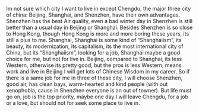 Im not sure which city I want to live in except Chengdu, the major three city of china: Beijing, Shanghai, and Shenzhen, have their own advantages. Shenzhen has the best Air quality, even a bad  winter day in Shenzhen is still better than a usual day in Beijing or Shanghai. Besides  Shenzhen is so close to Hong Kong, though  Hong Kong is more and more boring these years, its still a plus to me.
Shanghai, Shanghai is some kind of “Shanghaiism”, its beauty, its modernization, its capitalism, its the most international city of China, but its “Shanghaiism”, looking for a job, Shanghai maybe a good choice for me, but not for live in. Beijing, compared to Shanghai, its less Western, otherwise its pretty good, but the pros is less Western, means work and live in Beijing I will get lots of Chinese Wisdom in my career. So if there is a same job for me in three of these city, I will choose Shenzhen, good air, has clean bays, warm-hearted and kind people (with out xenophobia, cause in Shenzhen everyone is an out of towner). But life must go on, job is the top priority, maybe one day I will leave Chengdu, for a job or a love, but should not for seek some place to live in.
